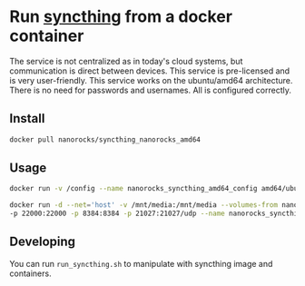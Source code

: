 # Run [syncthing](https://syncthing.net) from a docker container

The service is not centralized as in today's cloud systems, but communication is direct between devices. This service is pre-licensed and is very user-friendly. This service works on the ubuntu/amd64 architecture. There is no need for passwords and usernames. All is configured correctly.

## Install
```sh
docker pull nanorocks/syncthing_nanorocks_amd64
```

## Usage

```sh
docker run -v /config --name nanorocks_syncthing_amd64_config amd64/ubuntu chown -R 22000 /config
```

```sh
docker run -d --net='host' -v /mnt/media:/mnt/media --volumes-from nanorocks_syncthing_amd64_config \
-p 22000:22000 -p 8384:8384 -p 21027:21027/udp --name nanorocks_syncthing_amd64 nanorocks/syncthing_nanorocks_amd64

```

## Developing
You can run `run_syncthing.sh` to manipulate with syncthing image and containers.

